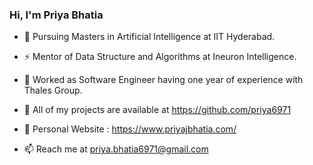 ### Hi, I'm Priya Bhatia

<!--
**priya6971/priya6971** is a ✨ _special_ ✨ repository because its `README.md` (this file) appears on your GitHub profile.
-->

- 🔭 Pursuing Masters in Artificial Intelligence at IIT Hyderabad.

- ⚡ Mentor of Data Structure and Algorithms at Ineuron Intelligence.

- 👯 Worked as Software Engineer having one year of experience with Thales Group.

- 💬 All of my projects are available at https://github.com/priya6971

- 🎯 Personal Website : https://www.priyajbhatia.com/

- 📫 Reach me at priya.bhatia6971@gmail.com

